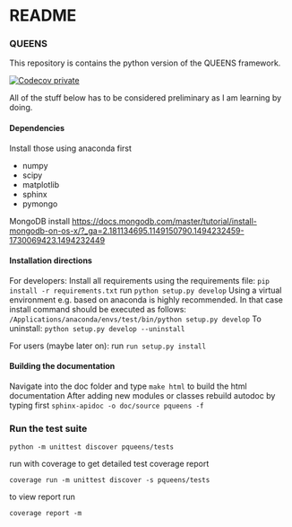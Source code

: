 # README #

### QUEENS ###

This repository is contains the python version of the QUEENS framework.

[![Codecov private](https://img.shields.io/codecov/c/token/8eecedcc-6782-468a-b066-0e641741f210/bitbucket/codecov/example-python.svg)]()

All of the stuff below has to be considered preliminary as I am learning by doing.
#### Dependencies ####
Install those using anaconda first
- numpy
- scipy
- matplotlib
- sphinx
- pymongo

MongoDB
install
https://docs.mongodb.com/master/tutorial/install-mongodb-on-os-x/?_ga=2.181134695.1149150790.1494232459-1730069423.1494232449

#### Installation directions ####

For developers:
Install all requirements using the requirements file:
`pip install -r requirements.txt`
run `python setup.py develop` Using a virtual environment e.g. based on anaconda is highly recommended. In that case install command
should be executed as follows:
`/Applications/anaconda/envs/test/bin/python setup.py develop`
To uninstall:
`python setup.py develop --uninstall`

For users (maybe later on):
run `run setup.py install`


#### Building the documentation ####
Navigate into the doc folder and type
`make html` to build the html documentation
After adding new modules or classes rebuild autodoc by typing first
`sphinx-apidoc -o doc/source pqueens -f`

### Run the test suite ###
`python -m unittest discover pqueens/tests`

run with coverage to get detailed test coverage report

`coverage run -m unittest discover -s pqueens/tests`

to view report run

`coverage report -m`
